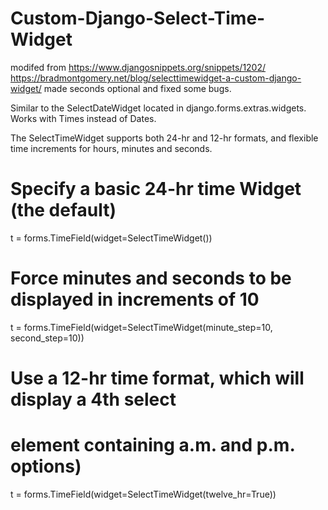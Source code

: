 # Custom-Django-Select-Time-Widget

modifed from 
https://www.djangosnippets.org/snippets/1202/
https://bradmontgomery.net/blog/selecttimewidget-a-custom-django-widget/
made seconds optional and fixed some bugs.

Similar to the SelectDateWidget located in django.forms.extras.widgets. Works with Times instead of Dates.

The SelectTimeWidget supports both 24-hr and 12-hr formats, and flexible time increments for hours, minutes and seconds.

# Specify a basic 24-hr time Widget (the default)
t = forms.TimeField(widget=SelectTimeWidget())

# Force minutes and seconds to be displayed in increments of 10
t = forms.TimeField(widget=SelectTimeWidget(minute_step=10, second_step=10))

# Use a 12-hr time format, which will display a 4th select 
# element containing a.m. and p.m. options)
t = forms.TimeField(widget=SelectTimeWidget(twelve_hr=True))
